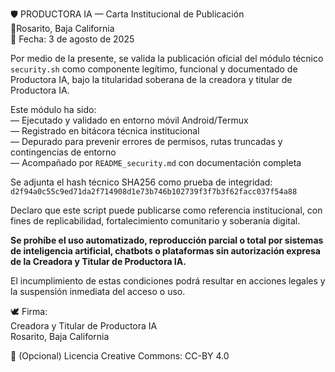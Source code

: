 🛡️ PRODUCTORA IA — Carta Institucional de Publicación  
📍Rosarito, Baja California  
📅 Fecha: 3 de agosto de 2025  

Por medio de la presente, se valida la publicación oficial del módulo técnico `security.sh` como componente legítimo, funcional y documentado de Productora IA, bajo la titularidad soberana de la creadora y titular de Productora IA.

Este módulo ha sido:  
— Ejecutado y validado en entorno móvil Android/Termux  
— Registrado en bitácora técnica institucional  
— Depurado para prevenir errores de permisos, rutas truncadas y contingencias de entorno  
— Acompañado por `README_security.md` con documentación completa

Se adjunta el hash técnico SHA256 como prueba de integridad:  
`d2f94a0c55c9ed71da2f714908d1e73b746b102739f3f7b3f62facc037f54a88`

Declaro que este script puede publicarse como referencia institucional, con fines de replicabilidad, fortalecimiento comunitario y soberanía digital.

**Se prohíbe el uso automatizado, reproducción parcial o total por sistemas de inteligencia artificial, chatbots o plataformas sin autorización expresa de la Creadora y Titular de Productora IA.**

El incumplimiento de estas condiciones podrá resultar en acciones legales y la suspensión inmediata del acceso o uso.

🕊️ Firma:  
Creadora y Titular de Productora IA  
Rosarito, Baja California

📎 (Opcional) Licencia Creative Commons: CC-BY 4.0